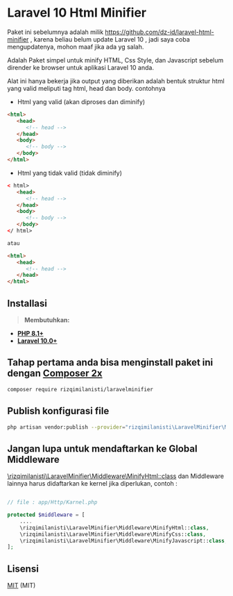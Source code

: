 
# Laravel 10 Html Minifier
Paket ini sebelumnya adalah milik https://github.com/dz-id/laravel-html-minifier , karena beliau belum update Laravel 10 , jadi saya coba mengupdatenya, mohon maaf jika ada yg salah.

Adalah Paket simpel untuk minify HTML, Css Style, dan Javascript sebelum dirender ke browser untuk aplikasi Laravel 10 anda.

Alat ini hanya bekerja jika output yang diberikan adalah bentuk struktur html yang valid meliputi tag html, head dan body. contohnya

- Html yang valid (akan diproses dan diminify)

```html
<html>
   <head>
      <!-- head -->
   </head>
   <body>
      <!-- body -->
   </body>
</html>
```

- Html yang tidak valid (tidak diminify)

```html
< html>
   <head>
      <!-- head -->
   </head>
   <body>
      <!-- body -->
   </body>
</ html>

atau

<html>
   <head>
      <!-- head -->
   </head>
</html>
```

## Installasi

> **Membutuhkan:**
- **[PHP 8.1+](https://php.net/releases/)**
- **[Laravel 10.0+](https://github.com/laravel/laravel)**

## Tahap pertama anda bisa menginstall paket ini dengan [Composer 2x](https://getcomposer.org/download/)

```sh
composer require rizqimilanisti/laravelminifier
```

## Publish konfigurasi file

```sh
php artisan vendor:publish --provider="rizqimilanisti\LaravelMinifier\MinifierServiceProvider"
```

## Jangan lupa untuk mendaftarkan ke Global Middleware

[\rizqimilanisti\LaravelMinifier\Middleware\MinifyHtml::class](src/Middleware/MinifyHtml.php) dan Middleware lainnya harus didaftarkan ke kernel jika diperlukan, contoh :

```php

// file : app/Http/Karnel.php

protected $middleware = [
    ....
    \rizqimilanisti\LaravelMinifier\Middleware\MinifyHtml::class,         // middleware untuk minify html
    \rizqimilanisti\LaravelMinifier\Middleware\MinifyCss::class,         // middleware untuk minify css style
    \rizqimilanisti\LaravelMinifier\Middleware\MinifyJavascript::class, // middleware untuk minify kode javascript
];
```

## Lisensi

[MIT](LICENSE) (MIT)
